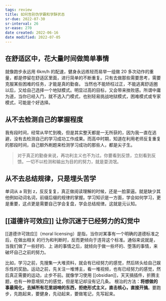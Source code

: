 ```yaml
---
tags: review
title: 如何告别伪学霸和学酥状态
sr-due: 2022-07-30
sr-interval: 26
sr-ease: 270
date created: 2022-06-16
date modified: 2022-07-05
---
```


## 在舒适区中，花大量时间做简单事情

就像跑步永远用 6km/h 的配速，健身永远练轻而易举一组做 20 多次动作的重量，都是停留在舒适区里面，进行简单的不断重复。只有去做那些需要思考，需要克服某些困难的任务，才能是真的勤奋。
当然也不能矫枉过正，不能逃离舒适圈以后，又给自己选择一个地狱模式。明显过高的目标，又会带来挫败感。所谓中庸为道，当你已经入门，就不选入门模式，也别轻易挑战地狱模式，困难模式或专家模式，可能是个好选择。

## 从不去检测自己的掌握程度

我有段时间，经常从早忙到晚，但是其实整天都是一无所获的，因为我一直在逃避，没有去检测自己的学习成功工作成果。而高中时期，知道在利用老师反复重复的那段时间，自己额外刷题来检测学习成功的那些人，都是尖子生。

> 对于真正的勤奋来说，再功利主义也不为过。你要看到反馈，立刻看到反馈。一切不以检测和输出为目的的努力，就是耍流氓。

## 从不去总结规律，只是埋头苦学

单词从 a 背到 z，反反复复，真正做阅读理解的时候，还是一脸蒙逼。就是缺少其他例如动词名词，前缀后缀的规律的掌握。学习知识是一方面，学会如何学习，更是重要，这点更是需要自己学会复盘，学会总结规律。这就是元认知。

## [[道德许可效应]] 让你沉迷于已经努力的幻觉中

[[道德许可效应]]（moral licensing）是指，当你对某事有一个明确的道德标准之后，在做出相关 的行为和判断时，反而更倾向于违背这个标准。通俗来说就是，当我们做了一些好的、上 进的事情之后，就倾向于做一些坏的、堕落的事情，来破坏自己之前的努力。

比如，学习之前，先搜集一大堆资料，就会有已经努力的感觉，然后转头给自己娱乐性的奖励。运动之前，先关注一堆博主，看一堆视频，也有已经努力的感觉，然后真正需要的运动，止步不前。就像学习使用 [[obsidian]]，天天搞插件，折腾主题，也有一种意境努力的感觉，但是笔记却没有记几条。
根治的方法：**将想做的事最简化，去掉所有花里胡哨的东西，拒绝形式主义，直击核心，直接开搞**。要跑步，先跑起来，要健身，先动起来，要做笔记，先写起来。
